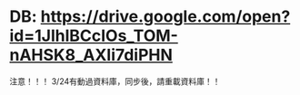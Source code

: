 # DB: https://drive.google.com/open?id=1JlhlBCcIOs_TOM-nAHSK8_AXIi7diPHN

注意！！！ 3/24有動過資料庫，同步後，請重載資料庫！！
